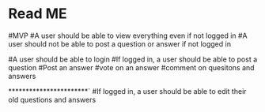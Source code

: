 # Read ME
#MVP
#A user should be able to view everything even if not logged in
#A user should not be able to post a question or answer if not logged in

#A user should be able to login
#If logged in, a user should be able to post a question
#Post an answer
#vote on an answer
#comment on quesitons and answers


***********************`
#If logged in, a user should be able to edit their old questions and answers

